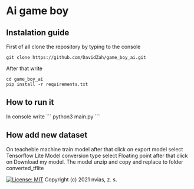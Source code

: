 <h1>Ai game boy</h1>
<h2>Instalation guide</h2>
First of all clone the repository by typing to the console 

```
git clone https://github.com/DavidZah/game_boy_ai.git
```

After that write

```
cd game_boy_ai
pip install -r requirements.txt
```

<h2>How to run it</h2>
In console write
```
python3 main.py
```

<h2>How add new dataset</h2>
On teacheble machine train model after that click on export model select Tensorflow Lite
Model conversion type select Floating point after that click on Download my model. 
The model unzip and copy and replace to folder converted_tflite 



[![License: MIT](https://img.shields.io/badge/License-MIT-yellow.svg)](https://opensource.org/licenses/MIT)
Copyright (c) 2021 nvias, z. s.